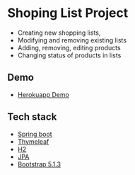 # Shoping List Project

- Creating new shopping lists,
- Modifying and removing existing lists
- Adding, removing, editing products
- Changing status of products in lists


## Demo
- [Herokuapp Demo](https://shoping-list-app.herokuapp.com)

## Tech stack

- [Spring boot](https://spring.io/projects/spring-boot)
- [Thymeleaf](https://www.thymeleaf.org/)
- [H2](https://www.h2database.com/html/main.html)
- [JPA](https://spring.io/projects/spring-data-jpa)
- [Bootstrap 5.1.3](https://getbootstrap.com/docs/5.1/getting-started/introduction/)
